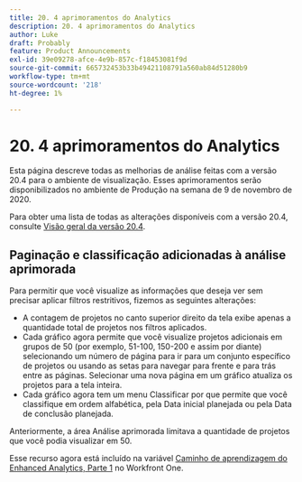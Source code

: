 ```yaml
---
title: 20. 4 aprimoramentos do Analytics
description: 20. 4 aprimoramentos do Analytics
author: Luke
draft: Probably
feature: Product Announcements
exl-id: 39e09278-afce-4e9b-857c-f18453081f9d
source-git-commit: 665732453b33b49421108791a560ab84d51280b9
workflow-type: tm+mt
source-wordcount: '218'
ht-degree: 1%

---
```


# 20. 4 aprimoramentos do Analytics

Esta página descreve todas as melhorias de análise feitas com a versão 20.4 para o ambiente de visualização. Esses aprimoramentos serão disponibilizados no ambiente de Produção na semana de 9 de novembro de 2020.

Para obter uma lista de todas as alterações disponíveis com a versão 20.4, consulte [Visão geral da versão 20.4](../../../product-announcements/product-releases/20.4-release-activity/20-4-release-overview.md).

## Paginação e classificação adicionadas à análise aprimorada

Para permitir que você visualize as informações que deseja ver sem precisar aplicar filtros restritivos, fizemos as seguintes alterações:

* A contagem de projetos no canto superior direito da tela exibe apenas a quantidade total de projetos nos filtros aplicados.
* Cada gráfico agora permite que você visualize projetos adicionais em grupos de 50 (por exemplo, 51-100, 150-200 e assim por diante) selecionando um número de página para ir para um conjunto específico de projetos ou usando as setas para navegar para frente e para trás entre as páginas. Selecionar uma nova página em um gráfico atualiza os projetos para a tela inteira.
* Cada gráfico agora tem um menu Classificar por que permite que você classifique em ordem alfabética, pela Data inicial planejada ou pela Data de conclusão planejada.

Anteriormente, a área Análise aprimorada limitava a quantidade de projetos que você podia visualizar em 50.

Esse recurso agora está incluído na variável [Caminho de aprendizagem do Enhanced Analytics, Parte 1](https://one.workfront.com/s/learningpath2/enhanced-analytics-part-1-overview-20Y0z000000bmgOEAQ) no Workfront One.
